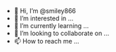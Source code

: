 - 👋 Hi, I’m @smiley866
- 👀 I’m interested in ...
- 🌱 I’m currently learning ...
- 💞️ I’m looking to collaborate on ...
- 📫 How to reach me ...

<!---
smiley866/smiley866 is a ✨ special ✨ repository because its `README.md` (this file) appears on your GitHub profile.
You can click the Preview link to take a look at your changes.
--->
